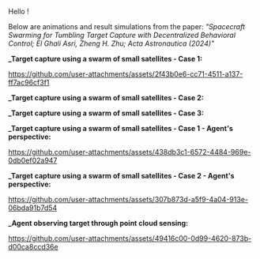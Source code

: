 Hello !

Below are animations and result simulations from the paper: _"Spacecraft Swarming for Tumbling Target Capture with Decentralized Behavioral Control; El Ghali Asri, Zheng H. Zhu;  Acta Astronautica (2024)"_

**_Target capture using a swarm of small satellites - Case 1:**

https://github.com/user-attachments/assets/2f43b0e6-cc71-4511-a137-ff7ac96cf3f1

**_Target capture using a swarm of small satellites - Case 2:**

**_Target capture using a swarm of small satellites - Case 3:**

**_Target capture using a swarm of small satellites - Case 1 - Agent's perspective:**

https://github.com/user-attachments/assets/438db3c1-6572-4484-969e-0db0ef02a947

**_Target capture using a swarm of small satellites - Case 2 - Agent's perspective:**

https://github.com/user-attachments/assets/307b873d-a5f9-4a04-913e-06bda91b7d54

**_Agent observing target through point cloud sensing:**

https://github.com/user-attachments/assets/49416c00-0d99-4620-873b-d00ca8ccd36e
